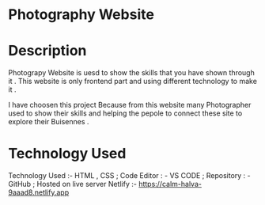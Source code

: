 # Photography Website

# Description
Photograpy Website is uesd to show the skills that you have shown through it . This website is only frontend part and
using different technology to make it .

I have choosen this project Because from this website many Photographer used to show their skills and helping the pepole to connect these site to 
explore their Buisennes .

# Technology Used 
Technology Used :- HTML , CSS  ;
Code Editor : - VS CODE  ;
Repository : - GitHub  ;
Hosted on live server Netlify :- https://calm-halva-9aaad8.netlify.app



